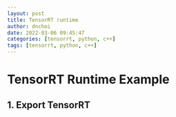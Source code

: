 ```yaml
---
layout: post
title: TensorRT runtime
author: dnchoi
date: 2022-03-06 09:45:47
categories: [tensorrt, python, c++]
tags: [tensorrt, python, c++]
---
```


# TensorRT Runtime Example

## 1. Export TensorRT
